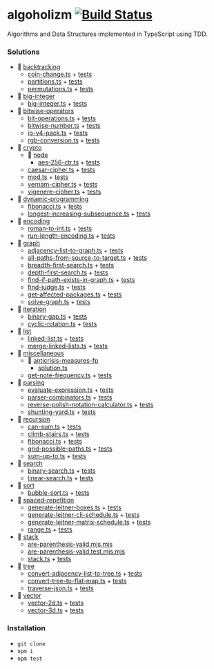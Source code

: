 # algoholizm [![Build Status](https://travis-ci.org/kubk/algoholizm.svg?branch=master)](https://travis-ci.org/kubk/algoholizm) 

Algorithms and Data Structures implemented in TypeScript using TDD.

### Solutions
- 📁 [backtracking](src/backtracking)
  - [coin-change.ts](src/backtracking/coin-change.ts) + [tests](src/backtracking/coin-change.test.ts)
  - [partitions.ts](src/backtracking/partitions.ts) + [tests](src/backtracking/partitions.test.ts)
  - [permutations.ts](src/backtracking/permutations.ts) + [tests](src/backtracking/permutations.test.ts)
- 📁 [big-integer](src/big-integer)
  - [big-integer.ts](src/big-integer/big-integer.ts) + [tests](src/big-integer/big-integer.test.ts)
- 📁 [bitwise-operators](src/bitwise-operators)
  - [bit-operations.ts](src/bitwise-operators/bit-operations.ts) + [tests](src/bitwise-operators/bit-operations.test.ts)
  - [bitwise-number.ts](src/bitwise-operators/bitwise-number.ts) + [tests](src/bitwise-operators/bitwise-number.test.ts)
  - [ip-v4-pack.ts](src/bitwise-operators/ip-v4-pack.ts) + [tests](src/bitwise-operators/ip-v4-pack.test.ts)
  - [rgb-conversion.ts](src/bitwise-operators/rgb-conversion.ts) + [tests](src/bitwise-operators/rgb-conversion.test.ts)
- 📁 [crypto](src/crypto)
  - 📁 [node](src/crypto/node)
    - [aes-256-ctr.ts](src/crypto/node/aes-256-ctr.ts) + [tests](src/crypto/node/aes-256-ctr.test.ts)
  - [caesar-cipher.ts](src/crypto/caesar-cipher.ts) + [tests](src/crypto/caesar-cipher.test.ts)
  - [mod.ts](src/crypto/mod.ts) + [tests](src/crypto/mod.test.ts)
  - [vernam-cipher.ts](src/crypto/vernam-cipher.ts) + [tests](src/crypto/vernam-cipher.test.ts)
  - [vigenere-cipher.ts](src/crypto/vigenere-cipher.ts) + [tests](src/crypto/vigenere-cipher.test.ts)
- 📁 [dynamic-programming](src/dynamic-programming)
  - [fibonacci.ts](src/dynamic-programming/fibonacci.ts) + [tests](src/dynamic-programming/fibonacci.test.ts)
  - [longest-increasing-subsequence.ts](src/dynamic-programming/longest-increasing-subsequence.ts) + [tests](src/dynamic-programming/longest-increasing-subsequence.test.ts)
- 📁 [encoding](src/encoding)
  - [roman-to-int.ts](src/encoding/roman-to-int.ts) + [tests](src/encoding/roman-to-int.test.ts)
  - [run-length-encoding.ts](src/encoding/run-length-encoding.ts) + [tests](src/encoding/run-length-encoding.test.ts)
- 📁 [graph](src/graph)
  - [adjacency-list-to-graph.ts](src/graph/adjacency-list-to-graph.ts) + [tests](src/graph/adjacency-list-to-graph.test.ts)
  - [all-paths-from-source-to-target.ts](src/graph/all-paths-from-source-to-target.ts) + [tests](src/graph/all-paths-from-source-to-target.test.ts)
  - [breadth-first-search.ts](src/graph/breadth-first-search.ts) + [tests](src/graph/breadth-first-search.test.ts)
  - [depth-first-search.ts](src/graph/depth-first-search.ts) + [tests](src/graph/depth-first-search.test.ts)
  - [find-if-path-exists-in-graph.ts](src/graph/find-if-path-exists-in-graph.ts) + [tests](src/graph/find-if-path-exists-in-graph.test.ts)
  - [find-judge.ts](src/graph/find-judge.ts) + [tests](src/graph/find-judge.test.ts)
  - [get-affected-packages.ts](src/graph/get-affected-packages.ts) + [tests](src/graph/get-affected-packages.test.ts)
  - [solve-graph.ts](src/graph/solve-graph.ts) + [tests](src/graph/solve-graph.test.ts)
- 📁 [iteration](src/iteration)
  - [binary-gap.ts](src/iteration/binary-gap.ts) + [tests](src/iteration/binary-gap.test.ts)
  - [cyclic-rotation.ts](src/iteration/cyclic-rotation.ts) + [tests](src/iteration/cyclic-rotation.test.ts)
- 📁 [list](src/list)
  - [linked-list.ts](src/list/linked-list.ts) + [tests](src/list/linked-list.test.ts)
  - [merge-linked-lists.ts](src/list/merge-linked-lists.ts) + [tests](src/list/merge-linked-lists.test.ts)
- 📁 [miscellaneous](src/miscellaneous)
  - 📁 [anticrisis-measures-fp](src/miscellaneous/anticrisis-measures-fp)
    - [solution.ts](src/miscellaneous/anticrisis-measures-fp/solution.ts)
  - [get-note-frequency.ts](src/miscellaneous/get-note-frequency.ts) + [tests](src/miscellaneous/get-note-frequency.test.ts)
- 📁 [parsing](src/parsing)
  - [evaluate-expression.ts](src/parsing/evaluate-expression.ts) + [tests](src/parsing/evaluate-expression.test.ts)
  - [parser-combinators.ts](src/parsing/parser-combinators.ts) + [tests](src/parsing/parser-combinators.test.ts)
  - [reverse-polish-notation-calculator.ts](src/parsing/reverse-polish-notation-calculator.ts) + [tests](src/parsing/reverse-polish-notation-calculator.test.ts)
  - [shunting-yard.ts](src/parsing/shunting-yard.ts) + [tests](src/parsing/shunting-yard.test.ts)
- 📁 [recursion](src/recursion)
  - [can-sum.ts](src/recursion/can-sum.ts) + [tests](src/recursion/can-sum.test.ts)
  - [climb-stairs.ts](src/recursion/climb-stairs.ts) + [tests](src/recursion/climb-stairs.test.ts)
  - [fibonacci.ts](src/recursion/fibonacci.ts) + [tests](src/recursion/fibonacci.test.ts)
  - [grid-possible-paths.ts](src/recursion/grid-possible-paths.ts) + [tests](src/recursion/grid-possible-paths.test.ts)
  - [sum-up-to.ts](src/recursion/sum-up-to.ts) + [tests](src/recursion/sum-up-to.test.ts)
- 📁 [search](src/search)
  - [binary-search.ts](src/search/binary-search.ts) + [tests](src/search/binary-search.test.ts)
  - [linear-search.ts](src/search/linear-search.ts) + [tests](src/search/linear-search.test.ts)
- 📁 [sort](src/sort)
  - [bubble-sort.ts](src/sort/bubble-sort.ts) + [tests](src/sort/bubble-sort.test.ts)
- 📁 [spaced-repetition](src/spaced-repetition)
  - [generate-leitner-boxes.ts](src/spaced-repetition/generate-leitner-boxes.ts) + [tests](src/spaced-repetition/generate-leitner-boxes.test.ts)
  - [generate-leitner-cli-schedule.ts](src/spaced-repetition/generate-leitner-cli-schedule.ts) + [tests](src/spaced-repetition/generate-leitner-cli-schedule.test.ts)
  - [generate-leitner-matrix-schedule.ts](src/spaced-repetition/generate-leitner-matrix-schedule.ts) + [tests](src/spaced-repetition/generate-leitner-matrix-schedule.test.ts)
  - [range.ts](src/spaced-repetition/range.ts) + [tests](src/spaced-repetition/range.test.ts)
- 📁 [stack](src/stack)
  - [are-parenthesis-valid.mjs.mjs](src/stack/are-parenthesis-valid.mjs)
  - [are-parenthesis-valid.test.mjs.mjs](src/stack/are-parenthesis-valid.test.mjs)
  - [stack.ts](src/stack/stack.ts) + [tests](src/stack/stack.test.ts)
- 📁 [tree](src/tree)
  - [convert-adjacency-list-to-tree.ts](src/tree/convert-adjacency-list-to-tree.ts) + [tests](src/tree/convert-adjacency-list-to-tree.test.ts)
  - [convert-tree-to-flat-map.ts](src/tree/convert-tree-to-flat-map.ts) + [tests](src/tree/convert-tree-to-flat-map.test.ts)
  - [traverse-json.ts](src/tree/traverse-json.ts) + [tests](src/tree/traverse-json.test.ts)
- 📁 [vector](src/vector)
  - [vector-2d.ts](src/vector/vector-2d.ts) + [tests](src/vector/vector-2d.test.ts)
  - [vector-3d.ts](src/vector/vector-3d.ts) + [tests](src/vector/vector-3d.test.ts)


### Installation
- `git clone`
- `npm i`
- `npm test`
